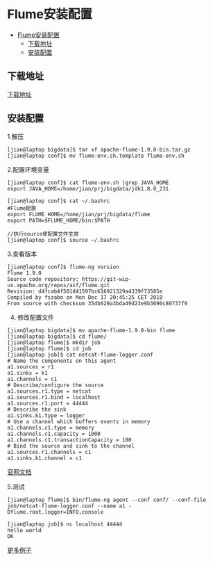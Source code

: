 # Flume安装配置

<!-- TOC -->

- [Flume安装配置](#flume%e5%ae%89%e8%a3%85%e9%85%8d%e7%bd%ae)
  - [下载地址](#%e4%b8%8b%e8%bd%bd%e5%9c%b0%e5%9d%80)
  - [安装配置](#%e5%ae%89%e8%a3%85%e9%85%8d%e7%bd%ae)

<!-- /TOC -->


## 下载地址

[下载地址](https://mirrors.tuna.tsinghua.edu.cn/apache/flume)


## 安装配置
1.解压
```
[jian@laptop bigdata]$ tar xf apache-flume-1.9.0-bin.tar.gz
[jian@laptop conf]$ mv flume-env.sh.template flume-env.sh
```

2.配置环境变量
```
[jian@laptop conf]$ cat flume-env.sh |grep JAVA_HOME
export JAVA_HOME=/home/jian/prj/bigdata/jdk1.8.0_231
```
```
[jian@laptop conf]$ cat ~/.bashrc
#Flume配置
export FLUME_HOME=/home/jian/prj/bigdata/flume
export PATH=$FLUME_HOME/bin:$PATH

//执行source使配置文件生效
[jian@laptop conf]$ source ~/.bashrc
```
3.查看版本
```
[jian@laptop conf]$ flume-ng version
Flume 1.9.0
Source code repository: https://git-wip-us.apache.org/repos/asf/flume.git
Revision: d4fcab4f501d41597bc616921329a4339f73585e
Compiled by fszabo on Mon Dec 17 20:45:25 CET 2018
From source with checksum 35db629a3bda49d23e9b3690c80737f9
```

4. 修改配置文件
```
[jian@laptop bigdata]$ mv apache-flume-1.9.0-bin flume
[jian@laptop bigdata]$ cd flume/
[jian@laptop flume]$ mkdir job
[jian@laptop flume]$ cd job
[jian@laptop job]$ cat netcat-flume-logger.conf
# Name the components on this agent
a1.sources = r1
a1.sinks = k1
a1.channels = c1
# Describe/configure the source
a1.sources.r1.type = netcat
a1.sources.r1.bind = localhost
a1.sources.r1.port = 44444
# Describe the sink
a1.sinks.k1.type = logger
# Use a channel which buffers events in memory
a1.channels.c1.type = memory
a1.channels.c1.capacity = 1000
a1.channels.c1.transactionCapacity = 100
# Bind the source and sink to the channel
a1.sources.r1.channels = c1
a1.sinks.k1.channel = c1
```

[官网文档](https://flume.apache.org/releases/content/1.9.0/FlumeUserGuide.html)


5.测试
```
[jian@laptop flume]$ bin/flume-ng agent --conf conf/ --conf-file job/netcat-flume-logger.conf --name a1 -Dflume.root.logger=INFO,console
```
```
[jian@laptop job]$ nc localhost 44444
hello world
OK
```
[更多例子](https://www.cnblogs.com/qingyunzong/p/8995554.html)